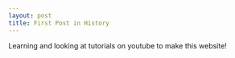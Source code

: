 ```yaml
---
layout: post
title: First Post in History
---
```


Learning and looking at tutorials on youtube to make this website!
